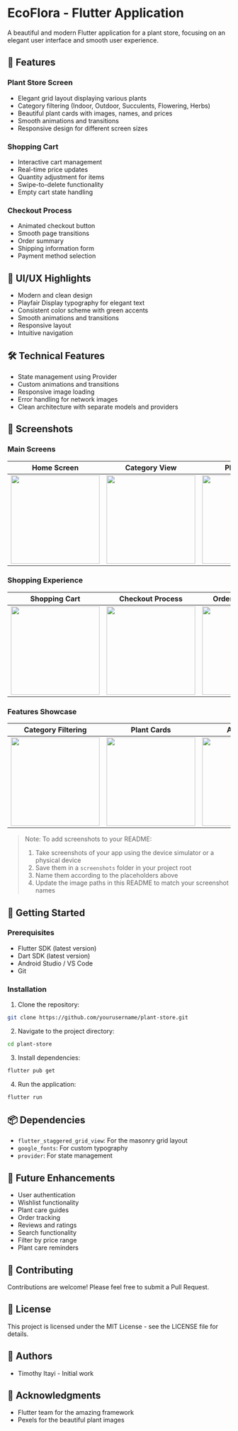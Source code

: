# EcoFlora - Flutter Application

A beautiful and modern Flutter application for a plant store, focusing on an elegant user interface and smooth user experience.

## 🌿 Features

### Plant Store Screen
- Elegant grid layout displaying various plants
- Category filtering (Indoor, Outdoor, Succulents, Flowering, Herbs)
- Beautiful plant cards with images, names, and prices
- Smooth animations and transitions
- Responsive design for different screen sizes

### Shopping Cart
- Interactive cart management
- Real-time price updates
- Quantity adjustment for items
- Swipe-to-delete functionality
- Empty cart state handling

### Checkout Process
- Animated checkout button
- Smooth page transitions
- Order summary
- Shipping information form
- Payment method selection

## 🎨 UI/UX Highlights
- Modern and clean design
- Playfair Display typography for elegant text
- Consistent color scheme with green accents
- Smooth animations and transitions
- Responsive layout
- Intuitive navigation

## 🛠️ Technical Features
- State management using Provider
- Custom animations and transitions
- Responsive image loading
- Error handling for network images
- Clean architecture with separate models and providers

## 📱 Screenshots

### Main Screens
| Home Screen | Category View | Plant Details |
|-------------|---------------|---------------|
| <img src="screenshots/home_screen.png" width="200"/> | <img src="screenshots/category_view.png" width="200"/> | <img src="screenshots/plant_details.png" width="200"/> |

### Shopping Experience
| Shopping Cart | Checkout Process | Order Confirmation |
|---------------|------------------|-------------------|
| <img src="screenshots/cart_screen.png" width="200"/> | <img src="screenshots/checkout_screen.png" width="200"/> | <img src="screenshots/order_confirmation.png" width="200"/> |

### Features Showcase
| Category Filtering | Plant Cards | Animations |
|-------------------|-------------|------------|
| <img src="screenshots/category_filtering.png" width="200"/> | <img src="screenshots/plant_cards.png" width="200"/> | <img src="screenshots/animations.png" width="200"/> |

> Note: To add screenshots to your README:
> 1. Take screenshots of your app using the device simulator or a physical device
> 2. Save them in a `screenshots` folder in your project root
> 3. Name them according to the placeholders above
> 4. Update the image paths in this README to match your screenshot names

## 🚀 Getting Started

### Prerequisites
- Flutter SDK (latest version)
- Dart SDK (latest version)
- Android Studio / VS Code
- Git

### Installation
1. Clone the repository:
```bash
git clone https://github.com/yourusername/plant-store.git
```

2. Navigate to the project directory:
```bash
cd plant-store
```

3. Install dependencies:
```bash
flutter pub get
```

4. Run the application:
```bash
flutter run
```

## 📦 Dependencies
- `flutter_staggered_grid_view`: For the masonry grid layout
- `google_fonts`: For custom typography
- `provider`: For state management

## 🎯 Future Enhancements
- User authentication
- Wishlist functionality
- Plant care guides
- Order tracking
- Reviews and ratings
- Search functionality
- Filter by price range
- Plant care reminders

## 🤝 Contributing
Contributions are welcome! Please feel free to submit a Pull Request.

## 📄 License
This project is licensed under the MIT License - see the LICENSE file for details.

## 👥 Authors
- Timothy Itayi - Initial work

## 🙏 Acknowledgments
- Flutter team for the amazing framework
- Pexels for the beautiful plant images

